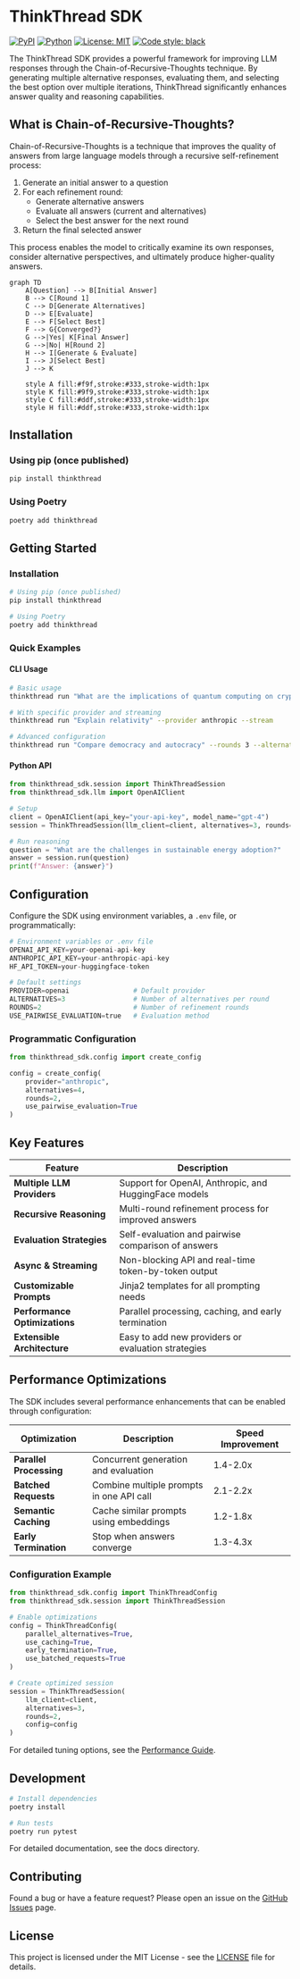 # ThinkThread SDK

[![PyPI](https://img.shields.io/pypi/v/thinkthread)](https://pypi.org/project/thinkthread/)
[![Python](https://img.shields.io/pypi/pyversions/thinkthread)](https://pypi.org/project/thinkthread/)
[![License: MIT](https://img.shields.io/badge/License-MIT-yellow.svg)](https://opensource.org/licenses/MIT)
[![Code style: black](https://img.shields.io/badge/code%20style-black-000000.svg)](https://github.com/psf/black)

The ThinkThread SDK provides a powerful framework for improving LLM responses through the Chain-of-Recursive-Thoughts technique. By generating multiple alternative responses, evaluating them, and selecting the best option over multiple iterations, ThinkThread significantly enhances answer quality and reasoning capabilities.

## What is Chain-of-Recursive-Thoughts?

Chain-of-Recursive-Thoughts is a technique that improves the quality of answers from large language models through a recursive self-refinement process:

1. Generate an initial answer to a question
2. For each refinement round:
   - Generate alternative answers
   - Evaluate all answers (current and alternatives)
   - Select the best answer for the next round
3. Return the final selected answer

This process enables the model to critically examine its own responses, consider alternative perspectives, and ultimately produce higher-quality answers.

```mermaid
graph TD
    A[Question] --> B[Initial Answer]
    B --> C[Round 1]
    C --> D[Generate Alternatives]
    D --> E[Evaluate]
    E --> F[Select Best]
    F --> G{Converged?}
    G -->|Yes| K[Final Answer]
    G -->|No| H[Round 2]
    H --> I[Generate & Evaluate]
    I --> J[Select Best]
    J --> K
    
    style A fill:#f9f,stroke:#333,stroke-width:1px
    style K fill:#9f9,stroke:#333,stroke-width:1px
    style C fill:#ddf,stroke:#333,stroke-width:1px
    style H fill:#ddf,stroke:#333,stroke-width:1px
```

## Installation

### Using pip (once published)

```bash
pip install thinkthread
```

### Using Poetry

```bash
poetry add thinkthread
```

## Getting Started

### Installation

```bash
# Using pip (once published)
pip install thinkthread

# Using Poetry
poetry add thinkthread
```

### Quick Examples

#### CLI Usage

```bash
# Basic usage
thinkthread run "What are the implications of quantum computing on cryptography?"

# With specific provider and streaming
thinkthread run "Explain relativity" --provider anthropic --stream

# Advanced configuration
thinkthread run "Compare democracy and autocracy" --rounds 3 --alternatives 4
```

#### Python API

```python
from thinkthread_sdk.session import ThinkThreadSession
from thinkthread_sdk.llm import OpenAIClient

# Setup
client = OpenAIClient(api_key="your-api-key", model_name="gpt-4")
session = ThinkThreadSession(llm_client=client, alternatives=3, rounds=2)

# Run reasoning
question = "What are the challenges in sustainable energy adoption?"
answer = session.run(question)
print(f"Answer: {answer}")
```

## Configuration

Configure the SDK using environment variables, a `.env` file, or programmatically:

```python
# Environment variables or .env file
OPENAI_API_KEY=your-openai-api-key
ANTHROPIC_API_KEY=your-anthropic-api-key
HF_API_TOKEN=your-huggingface-token

# Default settings
PROVIDER=openai                # Default provider
ALTERNATIVES=3                 # Number of alternatives per round
ROUNDS=2                       # Number of refinement rounds
USE_PAIRWISE_EVALUATION=true   # Evaluation method
```

### Programmatic Configuration

```python
from thinkthread_sdk.config import create_config

config = create_config(
    provider="anthropic",
    alternatives=4,
    rounds=2,
    use_pairwise_evaluation=True
)
```

## Key Features

| Feature | Description |
|---------|-------------|
| **Multiple LLM Providers** | Support for OpenAI, Anthropic, and HuggingFace models |
| **Recursive Reasoning** | Multi-round refinement process for improved answers |
| **Evaluation Strategies** | Self-evaluation and pairwise comparison of answers |
| **Async & Streaming** | Non-blocking API and real-time token-by-token output |
| **Customizable Prompts** | Jinja2 templates for all prompting needs |
| **Performance Optimizations** | Parallel processing, caching, and early termination |
| **Extensible Architecture** | Easy to add new providers or evaluation strategies |

## Performance Optimizations

The SDK includes several performance enhancements that can be enabled through configuration:

| Optimization | Description | Speed Improvement |
|--------------|-------------|-------------------|
| **Parallel Processing** | Concurrent generation and evaluation | 1.4-2.0x |
| **Batched Requests** | Combine multiple prompts in one API call | 2.1-2.2x |
| **Semantic Caching** | Cache similar prompts using embeddings | 1.2-1.8x |
| **Early Termination** | Stop when answers converge | 1.3-4.3x |

### Configuration Example

```python
from thinkthread_sdk.config import ThinkThreadConfig
from thinkthread_sdk.session import ThinkThreadSession

# Enable optimizations
config = ThinkThreadConfig(
    parallel_alternatives=True,
    use_caching=True,
    early_termination=True,
    use_batched_requests=True
)

# Create optimized session
session = ThinkThreadSession(
    llm_client=client,
    alternatives=3,
    rounds=2,
    config=config
)
```

For detailed tuning options, see the [Performance Guide](docs/performance_optimization.md).

## Development

```bash
# Install dependencies
poetry install

# Run tests
poetry run pytest
```

For detailed documentation, see the docs directory.

## Contributing

Found a bug or have a feature request? Please open an issue on the [GitHub Issues](https://github.com/tomascupr/cort-sdk/issues) page.

## License

This project is licensed under the MIT License - see the [LICENSE](LICENSE) file for details.
